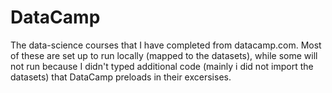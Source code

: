 # DataCamp
The data-science courses that I have completed from datacamp.com.
Most of these are set up to run locally (mapped to the datasets), while some will not run because I didn't typed additional code (mainly i did not import the datasets) that DataCamp preloads in their excersises.
